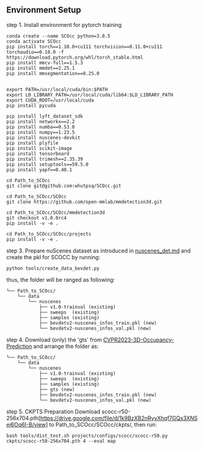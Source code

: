 ## Environment Setup
step 1. Install environment for pytorch training
```
conda create --name SCOcc python=3.8.5
conda activate SCOcc
pip install torch==1.10.0+cu111 torchvision==0.11.0+cu111 torchaudio==0.10.0 -f https://download.pytorch.org/whl/torch_stable.html
pip install mmcv-full==1.5.3
pip install mmdet==2.25.1
pip install mmsegmentation==0.25.0


export PATH=/usr/local/cuda/bin:$PATH
export LD_LIBRARY_PATH=/usr/local/cuda/lib64:$LD_LIBRARY_PATH
export CUDA_ROOT=/usr/local/cuda
pip install pycuda

pip install lyft_dataset_sdk
pip install networkx==2.2
pip install numba==0.53.0
pip install numpy==1.23.5
pip install nuscenes-devkit
pip install plyfile
pip install scikit-image
pip install tensorboard
pip install trimesh==2.35.39
pip install setuptools==59.5.0
pip install yapf==0.40.1

cd Path_to_SCOcc
git clone git@github.com:whutpsq/SCOcc.git

cd Path_to_SCOcc/SCOcc
git clone https://github.com/open-mmlab/mmdetection3d.git

cd Path_to_SCOcc/SCOcc/mmdetection3d
git checkout v1.0.0rc4
pip install -v -e . 

cd Path_to_SCOcc/SCOcc/projects
pip install -v -e . 
```

step 3. Prepare nuScenes dataset as introduced in [nuscenes_det.md](nuscenes_det.md) and create the pkl for SCOCC by running:
```shell
python tools/create_data_bevdet.py
```
thus, the folder will be ranged as following:
```shell script
└── Path_to_SCOcc/
    └── data
        └── nuscenes
            ├── v1.0-trainval (existing)
            ├── sweeps  (existing)
            ├── samples (existing)
            ├── bevdetv2-nuscenes_infos_train.pkl (new)
            └── bevdetv2-nuscenes_infos_val.pkl (new)
```

step 4. Download (only) the 'gts' from [CVPR2023-3D-Occupancy-Prediction](https://github.com/CVPR2023-3D-Occupancy-Prediction/CVPR2023-3D-Occupancy-Prediction) and arrange the folder as:
```shell script
└── Path_to_SCOcc/
    └── data
        └── nuscenes
            ├── v1.0-trainval (existing)
            ├── sweeps  (existing)
            ├── samples (existing)
            ├── gts (new)
            ├── bevdetv2-nuscenes_infos_train.pkl (new)
            └── bevdetv2-nuscenes_infos_val.pkl (new)
```


step 5. CKPTS Preparation
Download scocc-r50-256x704.pth[https://drive.google.com/file/d/1k9BzXB2nRyvXhqf7GQx3XNSej6Oq6I-B/view] to Path_to_SCOcc/SCOcc/ckpts/, then run:
```shell script
bash tools/dist_test.sh projects/configs/scocc/scocc-r50.py  ckpts/scocc-r50-256x704.pth 4 --eval map
```

